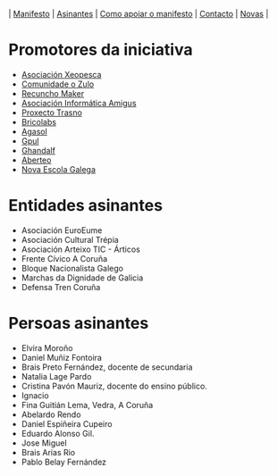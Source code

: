 |   [Manifesto](https://polo-software-libre-na-educacion-galega.github.io/Manifesto/)	|   [Asinantes](https://polo-software-libre-na-educacion-galega.github.io/Manifesto/Asinantes)	|    [Como apoiar o manifesto](https://polo-software-libre-na-educacion-galega.github.io/Manifesto/Apoiar)	|   [Contacto](https://polo-software-libre-na-educacion-galega.github.io/Manifesto/Conctacto)	| [Novas](https://polo-software-libre-na-educacion-galega.github.io/Manifesto/Novas)	|    


# Promotores da iniciativa
* [Asociación  Xeopesca ](https://www.xeopesca.gal/)
* [Comunidade o Zulo](https://www.comunidadeozulo.org/)
* [Recuncho Maker ](https://recunchomaker.org/)
* [Asociación Informática Amigus](https://www.amigus.org/) 
* [Proxecto Trasno ](http://trasno.gal/)
* [Bricolabs ](https://bricolabs.cc/)
* [Agasol  ](https://www.agasol.gal/)
* [Gpul](https://gpul.org/)
* [Ghandalf ](http://www.ghandalf.org/)
* [Aberteo ](http://www.aberteo.gal/) 
* [Nova Escola Galega](http://www.nova-escola-galega.org/)

# Entidades asinantes
+ Asociación EuroEume
+ Asociación Cultural Trépia
+ Asociación Arteixo TIC - Árticos
+ Frente Cívico A Coruña
+ Bloque Nacionalista Galego 
+ Marchas da Dignidade de Galicia
+ Defensa Tren Coruña

# Persoas asinantes
+ Elvira Moroño 
+ Daniel Muñiz Fontoira
+ Brais Preto Fernández, docente de secundaria
+ Natalia Lage Pardo
+ Cristina Pavón Mauriz, docente do ensino público.
+ Ignacio
+ Fina Guitián Lema, Vedra, A Coruña
+ Abelardo Rendo
+ Daniel Espiñeira Cupeiro
+ Eduardo Alonso Gil.
+ Jose Miguel
+ Brais Arias Rio 
+ Pablo Belay Fernández 


